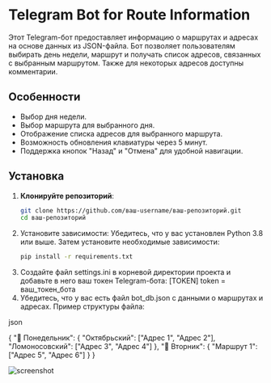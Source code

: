 # Telegram Bot for Route Information

Этот Telegram-бот предоставляет информацию о маршрутах и адресах на основе данных из JSON-файла. Бот позволяет пользователям выбирать день недели, маршрут и получать список адресов, связанных с выбранным маршрутом. Также для некоторых адресов доступны комментарии.

## Особенности
- Выбор дня недели.
- Выбор маршрута для выбранного дня.
- Отображение списка адресов для выбранного маршрута.
- Возможность обновления клавиатуры через 5 минут.
- Поддержка кнопок "Назад" и "Отмена" для удобной навигации.

## Установка

1. **Клонируйте репозиторий**:
   ```bash
   git clone https://github.com/ваш-username/ваш-репозиторий.git
   cd ваш-репозиторий
2. Установите зависимости:
Убедитесь, что у вас установлен Python 3.8 или выше.
Затем установите необходимые зависимости:
   ```bash
   pip install -r requirements.txt
3. Создайте файл settings.ini в корневой директории проекта и добавьте в него ваш токен Telegram-бота:
[TOKEN]
token = ваш_токен_бота
4. Убедитесь, что у вас есть файл bot_db.json с данными о маршрутах и адресах. Пример структуры файла:

json

{
  "📅 Понедельник": {
    "Октябрьский": ["Адрес 1", "Адрес 2"],
    "Ломоносовский": ["Адрес 3", "Адрес 4"]
  },
  "📅 Вторник": {
    "Маршрут 1": ["Адрес 5", "Адрес 6"]
  }
}

![screenshot](/botimg.jpg)